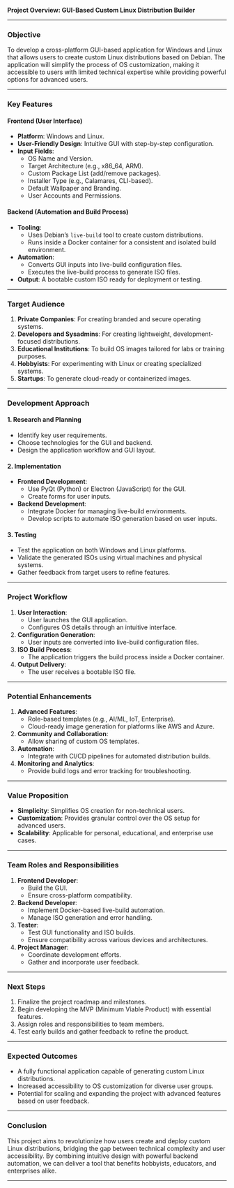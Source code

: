 **Project Overview: GUI-Based Custom Linux Distribution Builder**

---

### **Objective**

To develop a cross-platform GUI-based application for Windows and Linux that allows users to create custom Linux distributions based on Debian. The application will simplify the process of OS customization, making it accessible to users with limited technical expertise while providing powerful options for advanced users.

---

### **Key Features**

#### **Frontend (User Interface)**

- **Platform**: Windows and Linux.
- **User-Friendly Design**: Intuitive GUI with step-by-step configuration.
- **Input Fields**:
    - OS Name and Version.
    - Target Architecture (e.g., x86_64, ARM).
    - Custom Package List (add/remove packages).
    - Installer Type (e.g., Calamares, CLI-based).
    - Default Wallpaper and Branding.
    - User Accounts and Permissions.

#### **Backend (Automation and Build Process)**

- **Tooling**:
    - Uses Debian’s `live-build` tool to create custom distributions.
    - Runs inside a Docker container for a consistent and isolated build environment.
- **Automation**:
    - Converts GUI inputs into live-build configuration files.
    - Executes the live-build process to generate ISO files.
- **Output**: A bootable custom ISO ready for deployment or testing.

---

### **Target Audience**

1. **Private Companies**: For creating branded and secure operating systems.
2. **Developers and Sysadmins**: For creating lightweight, development-focused distributions.
3. **Educational Institutions**: To build OS images tailored for labs or training purposes.
4. **Hobbyists**: For experimenting with Linux or creating specialized systems.
5. **Startups**: To generate cloud-ready or containerized images.

---

### **Development Approach**

#### **1. Research and Planning**

- Identify key user requirements.
- Choose technologies for the GUI and backend.
- Design the application workflow and GUI layout.

#### **2. Implementation**

- **Frontend Development**:
    - Use PyQt (Python) or Electron (JavaScript) for the GUI.
    - Create forms for user inputs.
- **Backend Development**:
    - Integrate Docker for managing live-build environments.
    - Develop scripts to automate ISO generation based on user inputs.

#### **3. Testing**

- Test the application on both Windows and Linux platforms.
- Validate the generated ISOs using virtual machines and physical systems.
- Gather feedback from target users to refine features.

---

### **Project Workflow**

1. **User Interaction**:
    - User launches the GUI application.
    - Configures OS details through an intuitive interface.
2. **Configuration Generation**:
    - User inputs are converted into live-build configuration files.
3. **ISO Build Process**:
    - The application triggers the build process inside a Docker container.
4. **Output Delivery**:
    - The user receives a bootable ISO file.

---

### **Potential Enhancements**

1. **Advanced Features**:
    - Role-based templates (e.g., AI/ML, IoT, Enterprise).
    - Cloud-ready image generation for platforms like AWS and Azure.
2. **Community and Collaboration**:
    - Allow sharing of custom OS templates.
3. **Automation**:
    - Integrate with CI/CD pipelines for automated distribution builds.
4. **Monitoring and Analytics**:
    - Provide build logs and error tracking for troubleshooting.

---

### **Value Proposition**

- **Simplicity**: Simplifies OS creation for non-technical users.
- **Customization**: Provides granular control over the OS setup for advanced users.
- **Scalability**: Applicable for personal, educational, and enterprise use cases.

---

### **Team Roles and Responsibilities**

1. **Frontend Developer**:
    - Build the GUI.
    - Ensure cross-platform compatibility.
2. **Backend Developer**:
    - Implement Docker-based live-build automation.
    - Manage ISO generation and error handling.
3. **Tester**:
    - Test GUI functionality and ISO builds.
    - Ensure compatibility across various devices and architectures.
4. **Project Manager**:
    - Coordinate development efforts.
    - Gather and incorporate user feedback.

---

### **Next Steps**

1. Finalize the project roadmap and milestones.
2. Begin developing the MVP (Minimum Viable Product) with essential features.
3. Assign roles and responsibilities to team members.
4. Test early builds and gather feedback to refine the product.

---

### **Expected Outcomes**

- A fully functional application capable of generating custom Linux distributions.
- Increased accessibility to OS customization for diverse user groups.
- Potential for scaling and expanding the project with advanced features based on user feedback.

---

### **Conclusion**

This project aims to revolutionize how users create and deploy custom Linux distributions, bridging the gap between technical complexity and user accessibility. By combining intuitive design with powerful backend automation, we can deliver a tool that benefits hobbyists, educators, and enterprises alike.


---

